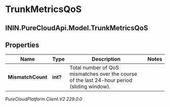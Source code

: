 # TrunkMetricsQoS

## ININ.PureCloudApi.Model.TrunkMetricsQoS

## Properties

|Name | Type | Description | Notes|
|------------ | ------------- | ------------- | -------------|
| **MismatchCount** | **int?** | Total number of QoS mismatches over the course of the last 24-hour period (sliding window). | |



_PureCloudPlatform.Client.V2 229.0.0_
